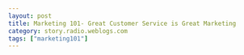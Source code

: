```yaml
---
layout: post
title: Marketing 101- Great Customer Service is Great Marketing
category: story.radio.weblogs.com
tags: ["marketing101"]
---
```

<head>
<meta http-equiv="Content-Type" content="text/html; charset=UTF-8">
    <meta http-equiv="Expires" content="Mon, 01 Jan 1990 01:00:00 GMT">
    <title>Marketing 101: Great Customer Service is Great Marketing</title>
    <style type="text/css">
      body {
        margin-top: 0px;
        margin-left: 0px;
        margin-right: 0px;
        margin-bottom: 0px;
        }

      body, td, p {
        font-family: verdana, sans-serif;
        font-size: 90%;
        }

      h2 { 
        font-family: Verdana, Arial, Helvetica, sans-serif; font-size: 24px; font-weight: bold
        }
      .header {
        font-family: Verdana, Arial, Helvetica, sans-serif; font-size: 40px; font-weight: bold
        }
      .realsmall {
        font-family: Verdana, Arial, Helvetica, sans-serif; font-size: 9px;
        }
      .small {
        font-family: Verdana, Arial, Helvetica, sans-serif; font-size: 10px;
        }
      </style>
    </head>

| 

 |

| ![](http://radio.weblogs.com/0103807/images/trans60x60.gif)  
 | Last updated: 7/29/2002; 6:43:42 AM  
 | ![](http://radio.weblogs.com/0103807/images/trans60x60.gif) |

| ![](http://radio.weblogs.com/0103807/images/trans60x1.gif)  
 | 

<font size="+3"><b><a href="http://radio.weblogs.com/0103807/" style="color:black; text-decoration:none">The FuzzyBlog!</a></b></font>  
_Marketing 101. Consulting 101. PHP Consulting. Random geeky stuff. I Blog Therefore I Am._

<font size="+1"><b>Marketing 101: Great Customer Service is Great Marketing</b></font>

There is a growing trend in American business, if not worldwide business, to treat customer service as the poor step child, the ugly sibling that no one wants to acknowledge.&nbsp; Witness the huge number of companies with those awful dial by number systems that claim to give better customer service but we all know just cut a company's costs.&nbsp; Just think about it -- when was the last time that a real live person answered the phone at a business of more than 50 people? I strongly doubt that companies understand just how poor the service provided by these automated systems is and how much it alienates customers.  
  
While most company's today seem to give customer service as a drawback, something they'd rather not do at all, smart companies know that great customer service is a fantastic marketing tool.&nbsp; Here are two case studies, one of a big multinational company and one of a little tiny outlet for a national chain.

## American Express: I Still Love You After All these Years

I've been an American Express cardholder since 1989.&nbsp; That's 13+ years and it's the only credit card I've had that long.&nbsp; It's also the only brand that I'm loyal to for financial services.&nbsp; I use an American Express card, buy American Express traveler's checks and recommended their financial services  
to my mother when she changed brokers a number of years back.&nbsp; Why? While there are lots of reasons not to use American Express, the service is so outstanding, so extraordinary, that I suspect I'll be a customer for another 13 years.&nbsp; People that aren't American Express customers often just don't understand why Am Ex customers love them so.&nbsp; Perhaps this will make it clear.

Here's an example: I was about to leave for a business trip in two days and realized that I felt my credit card #s had been compromised (don't ask but this stuff really does happen).&nbsp; Sure American Express, like all the other vendors, covers me for everything except the 1st $50 but I still wanted a new card and a new number.&nbsp; So I called American&nbsp;Express, got through close to immediately to a real live person (I did have to punch my card # into the phone) and explained the situation.&nbsp; The customer service person, and I unfortunately don't remember her name, took great care of me and was going to mail me a card by U.S. mail.&nbsp; When I told her I was about to go on the road, she said something like "That's ok Mr. Johnson, I'll overnight it to you and you'll have it tomorrow".&nbsp; And, when tomorrow came around, like magic, I had a new card.&nbsp; No fuss, no muss; it was just easy.&nbsp; I love that.

I had a similar experience when I also recently needed to move some transactions between multiple American Express accounts and even though the&nbsp; person needed to reach their supervisor to approve it, they still took charge of the issues and I was taken care of in about 10 minutes.&nbsp; That's just plain wonderful.&nbsp; These experiences, more than any of the different "features" of American Express, are the reason that I'm such a fan.&nbsp; American Express can send me marketing materials until they are blue in the face and, you know something, this customer service is the only marketing that I'm really paying attention to.

### Kendra: Why I Returned to Shopping at Walden Books

For those not familiar with it, Walden Books, [www.waldenbooks.com](http://www.waldenbooks.com/), is a small to medium size chain of U.S. based bookstores that have lost favor in recent years due to the growth of [Borders](http://www.borders.com/) and [Barnes and Noble](http://www.bn.com/). Now I grew up shopping at Walden Books and did so for years.&nbsp; And I don't change brands easily (example -- I am still using the same toothpaste since I was about 6).&nbsp; Even though the closet bookstore to my house, is actually a Walden Books, I had shifted almost all of my real time book shopping to Barnes and Noble -- until I met Kendra.&nbsp; Kendra is the assistant manager at the local Walden Books and her absolutely **outstanding** &nbsp;customer service has brought me back to the fold.&nbsp; It started when she tried and succeeded at selling me their discount card.&nbsp; There wasn't any pressure, just the honest observation that with this many books, I pay for the card with the savings alone.&nbsp; The next time I shopped there when I didn't have the card she was able to look it up for me.&nbsp; On another&nbsp;excursion into book land, she noticed the dual purchase of [MacWorld](http://www.macworld.com/) and [MacAddict](http://www.macaddict.com/)&nbsp;and commented that she's a rabid Mac fan.&nbsp; We talked Macs for a while before I had to run.&nbsp; When I grabbed books before OSCON, she was equally helpful.&nbsp; And, not only is her customer service outstanding, she's just plain **delightfully pleasant**.&nbsp; All too often customer service staff may do their job but the customer is made to feel that they just hate their job.&nbsp; I happened to overhear her talking to a co-worker or customer once and heard the comment that she just fell into this (she is actually a teacher but the bad economy...) and is already assistant manager.&nbsp; That's just fantastic -- someone who doesn't necessarily even want to be there -- is still doing a rocking good job.&nbsp; That's rare and it's awesome.&nbsp;

### Conclusion

Some people may take issue with the notion of my equating customer service with marketing.&nbsp; And, classically, they are correct.&nbsp; There isn't a direct link between the two separate functions and by classical organization standards they are totally separate.&nbsp; Still if you back up to the big picture and recall the definition of marketing:

_Marketing is the creation of demand for a product or service._

In both these situations, Walden Books and American Express could have done all the marketing to me in the world and it wouldn't have made a difference.&nbsp; I am a busy, skeptical consumer who just tunes it all out.&nbsp; The only way to really reach me is by providing an excellent experience -- and both these organizations did.&nbsp; I now have demand for both these products.&nbsp; And think about it -- I wrote this essay and am now doing marketing on behalf of these companies....&nbsp; That's the power of great customer service.

<center>
<table style="BORDER-COLLAPSE: collapse" bordercolor="#000000" cellspacing="0" cellpadding="4" width="80%" border="1">
<tbody>
<tr>
<td align="middle" bgcolor="#ff0000">
<div align="center"><b>About the Author</b></div>
</td>
</tr>
<tr>
<td>
<p><a href="http://www.fuzzygroup.net/sjohnson/">J. Scott Johnson</a> is a, well, serious geek, software engineer and entrepreneur.  He is the co-founder of <a href="http://www.fuzzygroup.net/">The FuzzyGroup, Inc.</a> as well as Vice President of Marketing for <a href="http://www.evectors.com/">Evectors North America</a>, a provider of cutting edge content management software -- the <strong><a href="http://www.evectors.com/itideatools/section%24sec=1&amp;data=ideatools&amp;struct=section">IdeaTools</a></strong> family of products.  Despite working in marketing, Scott codes every single day (generally PHP server applications although the occasional excursion into Python and Perl is common) and seems to just plain really like "programming languages that start with <strong>P</strong>". He lives in Nahant, Massachusetts with cats.</p>
</td>
</tr>
</tbody>
</table>
</center>

  
  

<script language="JavaScript" type="text/javascript"><!--
	var imageUrl = "http://radio.xmlstoragesystem.com/weblogStats/count.gif";
	var imageTag = "<img src=\"" + imageUrl + "?group=radio1&usernum=103807&referer=" + escape (document.referrer) + "\" height=\"1\" width=\"1\">";
	document.write (imageTag);
	//--></script>

 | ![](http://radio.weblogs.com/0103807/images/trans60x1.gif)  
 |
| ![](http://radio.weblogs.com/0103807/images/trans60x60.gif)  
 | Copyright 2002 © The FuzzyStuff  
 | ![](http://radio.weblogs.com/0103807/images/trans60x60.gif)  
 |


